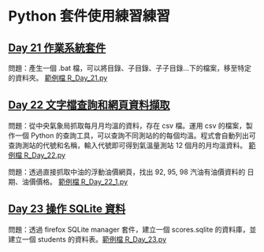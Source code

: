 # Python 套件使用練習練習

## [Day 21 作業系統套件](https://github.com/reic/groupLearning-Python-100-Days/blob/master/Day21-30/21.%20整合多層目錄下的分散檔案.md)

問題：產生一個 .bat 檔，可以將目錄、子目錄、子子目錄...下的檔案，移至特定的資料夾。
[範例檔 R_Day_21.py](https://github.com/reic/groupLearning-Python-100-Days/blob/master/Day21-30/practice_code/R_Day_21.py)

## [Day 22 文字檔查詢和網頁資料擷取](https://github.com/reic/groupLearning-Python-100-Days/blob/master/Day21-30/22.%20文字檔查詢和網頁資料擷取.md)

問題：從中央氣象局抓取每月月均溫的資料，存在 csv 檔。運用 csv 的檔案，製作一個 Python 的查詢工具，可以查詢不同測站的的每個均溫。程式會自動列出可查詢測站的代號和名稱，輸入代號即可得到氣溫量測站 12 個月的月均溫資料。 [範例檔 R_Day_22.py](https://github.com/reic/groupLearning-Python-100-Days/blob/master/Day21-30/practice_code/R_Day_22.py)

問題：透過直接抓取中油的浮動油價網頁，找出 92, 95, 98 汽油有油價資料的 日期、油價價格。 [範例檔 R_Day_22_1.py](https://github.com/reic/groupLearning-Python-100-Days/blob/master/Day21-30/practice_code/R_Day_22_1.py)

## [Day 23 操作 SQLite 資料](https://github.com/reic/groupLearning-Python-100-Days/blob/master/Day21-30/23.%20操作%20sqlite%20資料.md)

問題：透過 firefox SQLite manager 套件，建立一個 scores.sqlite 的資料庫，並建立一個 students 的資料表。[範例檔 R_Day_23.py](https://github.com/reic/groupLearning-Python-100-Days/blob/master/Day21-30/practice_code/R_Day_23.py)
